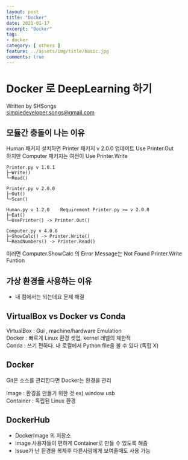 ```yaml
---
layout: post
title: "Docker"
date: 2021-01-17
excerpt: "Docker"
tag:
- docker
category: [ others ]
feature: ../assets/img/title/basic.jpg
comments: true
---
```


# Docker 로 DeepLearning 하기
Written by SHSongs  
simpledeveloper.songs@gmail.com

## 모듈간 충돌이 나는 이유 
 
Human 패키지 설치하면 Printer 패키지 v 2.0.0 업데이트  Use Printer.Out  
하지만 Computer 패키지는 여전이  Use Printer.Write  

```
Printer.py v 1.0.1   
├─Write()  
└─Read()  

Printer.py v 2.0.0 
├─Out()
└─Scan()
```

```
Human.py v 1.2.0    Requirement Printer.py >= v 2.0.0
├─Eat()
└─UsePrinter() -> Printer.Out()
```

```
Computer.py v 4.0.0
├─ShowCalc() -> Printer.Write()
└─ReadNumbers() -> Printer.Read()
```

이러면 Computer.ShowCalc 의 Error Message는 Not Found Printer.Write Funtion  


## 가상 환경을 사용하는 이유

- 내 컴에서는 되는데요 문제 해결


## VirtualBox vs Docker vs Conda

VirtualBox : Gui , machine/hardware Emulation  
Docker : 빠르게 Linux 환경 셋업, kernel 레벨의 제한적  
Conda : 쓰기 편하다. 내 로컬에서 Python file을 볼 수 있다 (독립 X)  


## Docker

Git은 소스를 관리한다면 Docker는 환경을 관리  

Image : 환경을 만들기 위한 것 ex) window usb  
Container : 독립된 Linux 환경  


## DockerHub

- DockerImage 의 저장소
- Image 사용자들이 편하게 Container로 만들 수 있도록 해줌
- Issue가 난 환경을 복제후 다른사람에게 보여줄때도 사용 가능
